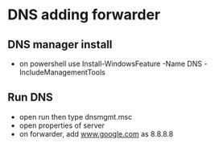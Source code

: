 # DNS adding forwarder 

## DNS manager install
- on powershell use Install-WindowsFeature -Name DNS -IncludeManagementTools

## Run DNS
- open run then type dnsmgmt.msc
- open properties of server 
- on forwarder, add www.google.com as 8.8.8.8